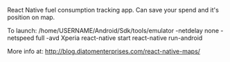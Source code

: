 React Native fuel consumption tracking app.
Can save your spend and it's position on map.

To launch:
/home/USERNAME/Android/Sdk/tools/emulator -netdelay none -netspeed full -avd Xperia
react-native start
react-native run-android

More info at:
http://blog.diatomenterprises.com/react-native-maps/
